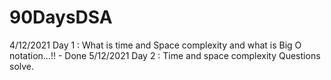 # 90DaysDSA

4/12/2021 
Day 1 : What is time and Space complexity and what is Big O notation...!! - Done 
5/12/2021
Day 2 : Time and space complexity Questions solve.
